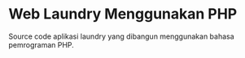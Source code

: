 # Web Laundry Menggunakan PHP

Source code aplikasi laundry yang dibangun menggunakan bahasa pemrograman PHP.
